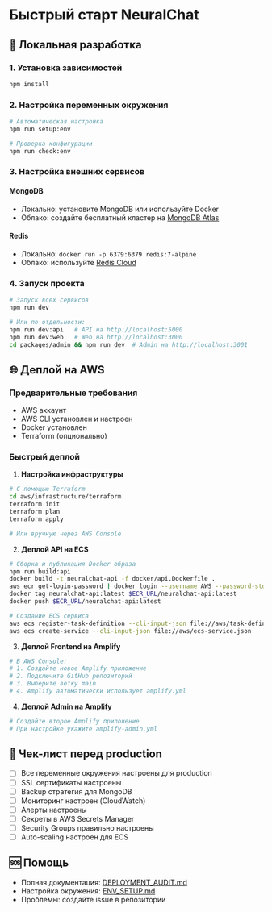 # Быстрый старт NeuralChat

## 🚀 Локальная разработка

### 1. Установка зависимостей
```bash
npm install
```

### 2. Настройка переменных окружения
```bash
# Автоматическая настройка
npm run setup:env

# Проверка конфигурации
npm run check:env
```

### 3. Настройка внешних сервисов

#### MongoDB
- Локально: установите MongoDB или используйте Docker
- Облако: создайте бесплатный кластер на [MongoDB Atlas](https://www.mongodb.com/cloud/atlas)

#### Redis
- Локально: `docker run -p 6379:6379 redis:7-alpine`
- Облако: используйте [Redis Cloud](https://redis.com/cloud/)

### 4. Запуск проекта
```bash
# Запуск всех сервисов
npm run dev

# Или по отдельности:
npm run dev:api   # API на http://localhost:5000
npm run dev:web   # Web на http://localhost:3000
cd packages/admin && npm run dev  # Admin на http://localhost:3001
```

## 🌐 Деплой на AWS

### Предварительные требования
- AWS аккаунт
- AWS CLI установлен и настроен
- Docker установлен
- Terraform (опционально)

### Быстрый деплой

1. **Настройка инфраструктуры**
```bash
# С помощью Terraform
cd aws/infrastructure/terraform
terraform init
terraform plan
terraform apply

# Или вручную через AWS Console
```

2. **Деплой API на ECS**
```bash
# Сборка и публикация Docker образа
npm run build:api
docker build -t neuralchat-api -f docker/api.Dockerfile .
aws ecr get-login-password | docker login --username AWS --password-stdin $ECR_URL
docker tag neuralchat-api:latest $ECR_URL/neuralchat-api:latest
docker push $ECR_URL/neuralchat-api:latest

# Создание ECS сервиса
aws ecs register-task-definition --cli-input-json file://aws/task-definition.json
aws ecs create-service --cli-input-json file://aws/ecs-service.json
```

3. **Деплой Frontend на Amplify**
```bash
# В AWS Console:
# 1. Создайте новое Amplify приложение
# 2. Подключите GitHub репозиторий
# 3. Выберите ветку main
# 4. Amplify автоматически использует amplify.yml
```

4. **Деплой Admin на Amplify**
```bash
# Создайте второе Amplify приложение
# При настройке укажите amplify-admin.yml
```

## 📝 Чек-лист перед production

- [ ] Все переменные окружения настроены для production
- [ ] SSL сертификаты настроены
- [ ] Backup стратегия для MongoDB
- [ ] Мониторинг настроен (CloudWatch)
- [ ] Алерты настроены
- [ ] Секреты в AWS Secrets Manager
- [ ] Security Groups правильно настроены
- [ ] Auto-scaling настроен для ECS

## 🆘 Помощь

- Полная документация: [DEPLOYMENT_AUDIT.md](DEPLOYMENT_AUDIT.md)
- Настройка окружения: [ENV_SETUP.md](ENV_SETUP.md)
- Проблемы: создайте issue в репозитории 